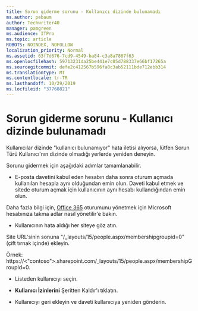 ```yaml
---
title: Sorun giderme sorunu - Kullanıcı dizinde bulunamadı
ms.author: pebaum
author: Techwriter40
manager: pamgreen
ms.audience: ITPro
ms.topic: article
ROBOTS: NOINDEX, NOFOLLOW
localization_priority: Normal
ms.assetid: 63f7d676-7cd9-4549-ba84-c3a8a7867f63
ms.openlocfilehash: 59713231da25be441e7c05d788337e66bf17265a
ms.sourcegitcommit: defe2c412567b596fa8c3ab52111bde712ebb314
ms.translationtype: MT
ms.contentlocale: tr-TR
ms.lasthandoff: 10/29/2019
ms.locfileid: "37768821"
---
```

# <a name="troubleshoot-issue---user-not-found-in-directory"></a>Sorun giderme sorunu - Kullanıcı dizinde bulunamadı

Kullanıcılar dizinde "kullanıcı bulunamıyor" hata iletisi alıyorsa, lütfen Sorun Türü Kullanıcı'nın dizinde olmadığı yerlerde yeniden deneyin.

Sorunu gidermek için aşağıdaki adımlar tamamlanabilir.

- E-posta davetini kabul eden hesabın daha sonra oturum açmada kullanılan hesapla aynı olduğundan emin olun. Daveti kabul etmek ve sitede oturum açmak için kullanıcının aynı hesabı kullandığından emin olun. 

Daha fazla bilgi için, [Office 365</a> oturumunu yönetmek için Microsoft hesabınıza takma adlar nasıl yönetilir'](https://support.microsoft.com/help/12407/microsoft-account-how-to-manage-aliases)e bakın. 

- Kullanıcının hata aldığı her siteye göz atın. 

Site URL'sinin sonuna "/_layouts/15/people.aspx/membershipgroupid=0" (çift tırnak içinde) ekleyin. 

Örnek: https://<"contoso">.sharepoint.com/_layouts/15/people.aspx/membershipGroupId=0.

- Listeden kullanıcıyı seçin.

- **Kullanıcı İzinlerini** Şeritten Kaldır'ı tıklatın. 
-  Kullanıcıyı geri ekleyin ve daveti kullanıcıya yeniden gönderin.

